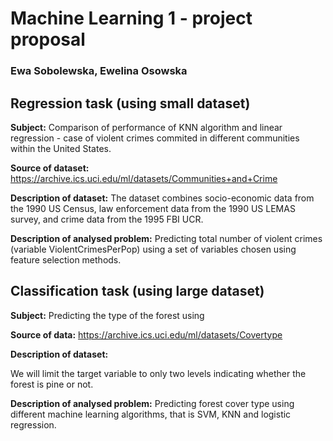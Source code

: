 # Machine Learning 1 - project proposal
### Ewa Sobolewska, Ewelina Osowska

## Regression task (using small dataset)

**Subject:** 
Comparison of performance of KNN algorithm and linear regression - case of violent crimes commited in different communities within the United States.

**Source of dataset:** 
https://archive.ics.uci.edu/ml/datasets/Communities+and+Crime

**Description of dataset:** 
The dataset combines socio-economic data from the 1990 US Census, law enforcement data from the 1990 US LEMAS survey, and crime data from the 1995 FBI UCR.

**Description of analysed problem:** 
Predicting total number of violent crimes (variable ViolentCrimesPerPop) using a set of variables chosen using feature selection methods.


## Classification task (using large dataset)

**Subject:**  Predicting the type of the forest using 

**Source of data:** 
https://archive.ics.uci.edu/ml/datasets/Covertype

**Description of dataset:** 

We will limit the target variable to only two levels indicating whether the forest is pine or not.

**Description of analysed problem:** 
Predicting forest cover type using different machine learning algorithms, that is SVM, KNN and logistic regression. 
